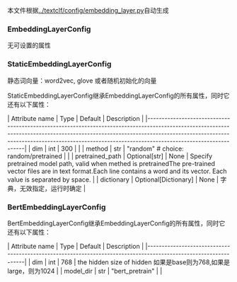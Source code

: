 本文件根据[../textclf/config/embedding_layer.py](../textclf/config/embedding_layer.py)自动生成

### EmbeddingLayerConfig

 无可设置的属性



### StaticEmbeddingLayerConfig

静态词向量：word2vec, glove 或者随机初始化的向量

StaticEmbeddingLayerConfig继承EmbeddingLayerConfig的所有属性，同时它还有以下属性：

 | Attribute name   | Type                 | Default                               | Description                                                                                                                                                                               |
|-----------------------------------------------------------------------------------------------------------------------------------------------------------------------------------------------------------------------------------------------------------------------------|
| dim              | int                  | 300                                   |                                                                                                                                                                                           |
| method           | str                  | "random"  # choice: random/pretrained |                                                                                                                                                                                           |
| pretrained_path  | Optional[str]        | None                                  | Specify pretrained model path, valid when methed is pretrainedThe pre-trained vector files are in text format.Each line contains a word and its vector. Each value is separated by space. |
| dictionary       | Optional[Dictionary] | None                                  | 字典，无效指定，运行时确定                                                                                                                                                                |



### BertEmbeddingLayerConfig



BertEmbeddingLayerConfig继承EmbeddingLayerConfig的所有属性，同时它还有以下属性：

 | Attribute name   | Type   | Default         | Description                                                       |
|-----------------------------------------------------------------------------------------------------------------|
| dim              | int    | 768             | the hidden size of hidden 如果是base则为768,如果是large，则为1024 |
| model_dir        | str    | "bert_pretrain" |                                                                   |

